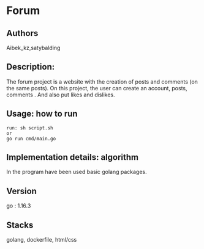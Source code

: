 # Forum

## Authors
Aibek_kz,satybalding

## Description:
The forum project is a website with the creation of posts and comments (on the same posts). On this project, the user can create an account, posts, comments . And also put likes and dislikes.
## Usage: how to run
```
run: sh script.sh
or
go run cmd/main.go
```
## Implementation details: algorithm
In the program have been used basic golang packages.

## Version
go : 1.16.3
## Stacks
golang, dockerfile, html/css